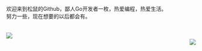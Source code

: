 欢迎来到松鼠的Github，鄙人Go开发者一枚，热爱编程，热爱生活。<br>
努力一些，现在想要的以后都会有。
<br>
<br>
<br>
<a href="https://github.com/anuraghazra/github-readme-stats">
  <img align="left" src="https://github-readme-stats.vercel.app/api/top-langs/?username=squirrel-ayu&layout=donut&repo=github-readme-stats" />
</a>
<br>
<a href="https://github.com/anuraghazra/github-readme-stats">
  <img align="right" src="https://github-readme-stats.vercel.app/api?username=squirrel-ayu&show_icons=true&theme=radical" />
</a>
<br>
